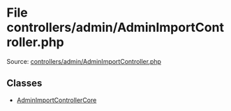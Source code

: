 File controllers/admin/AdminImportController.php
=========

Source: [controllers/admin/AdminImportController.php](https://github.com/PrestaShop/PrestaShop/blob/1.6.0.13/controllers/admin/AdminImportController.php)


Classes
-------

* [AdminImportControllerCore](class.AdminImportControllerCore.md)

